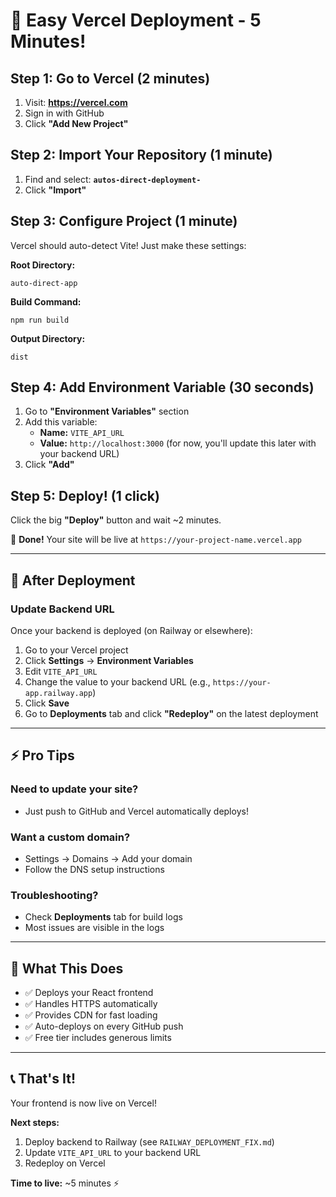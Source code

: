 # 🚀 Easy Vercel Deployment - 5 Minutes!

## Step 1: Go to Vercel (2 minutes)

1. Visit: **https://vercel.com**
2. Sign in with GitHub
3. Click **"Add New Project"**

## Step 2: Import Your Repository (1 minute)

1. Find and select: **`autos-direct-deployment-`**
2. Click **"Import"**

## Step 3: Configure Project (1 minute)

Vercel should auto-detect Vite! Just make these settings:

**Root Directory:**
```
auto-direct-app
```

**Build Command:**
```
npm run build
```

**Output Directory:**
```
dist
```

## Step 4: Add Environment Variable (30 seconds)

1. Go to **"Environment Variables"** section
2. Add this variable:
   - **Name:** `VITE_API_URL`
   - **Value:** `http://localhost:3000` (for now, you'll update this later with your backend URL)
3. Click **"Add"**

## Step 5: Deploy! (1 click)

Click the big **"Deploy"** button and wait ~2 minutes.

🎉 **Done!** Your site will be live at `https://your-project-name.vercel.app`

---

## 📝 After Deployment

### Update Backend URL

Once your backend is deployed (on Railway or elsewhere):

1. Go to your Vercel project
2. Click **Settings** → **Environment Variables**
3. Edit `VITE_API_URL`
4. Change the value to your backend URL (e.g., `https://your-app.railway.app`)
5. Click **Save**
6. Go to **Deployments** tab and click **"Redeploy"** on the latest deployment

---

## ⚡ Pro Tips

### Need to update your site?
- Just push to GitHub and Vercel automatically deploys!

### Want a custom domain?
- Settings → Domains → Add your domain
- Follow the DNS setup instructions

### Troubleshooting?
- Check **Deployments** tab for build logs
- Most issues are visible in the logs

---

## 🎯 What This Does

- ✅ Deploys your React frontend
- ✅ Handles HTTPS automatically
- ✅ Provides CDN for fast loading
- ✅ Auto-deploys on every GitHub push
- ✅ Free tier includes generous limits

---

## 📞 That's It!

Your frontend is now live on Vercel! 

**Next steps:**
1. Deploy backend to Railway (see `RAILWAY_DEPLOYMENT_FIX.md`)
2. Update `VITE_API_URL` to your backend URL
3. Redeploy on Vercel

**Time to live:** ~5 minutes ⚡


